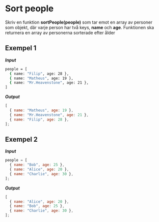 # Sort people

Skriv en funktion **sortPeople(people)** som tar emot en array av personer som objekt, där varje person har två keys, **name** och **age**. Funktionen ska returnera en array av personerna sorterade efter ålder

## Exempel 1

**_Input_**

```bash
people = [
  { name: "Filip", age: 28 },
  { name: "Matheus", age: 19 },
  { name: "Mr.Heavenstone", age: 21 },
]
```

**_Output_**

```js
[
  { name: "Matheus", age: 19 },
  { name: "Mr.Heavenstone", age: 21 },
  { name: "Filip", age: 28 },
];
```

## Exempel 2

**_Input_**

```js
people = [
  { name: "Bob", age: 25 },
  { name: "Alice", age: 20 },
  { name: "Charlie", age: 30 },
];
```

**_Output_**

```js
[
  { name: "Alice", age: 20 },
  { name: "Bob", age: 25 },
  { name: "Charlie", age: 30 },
];
```
